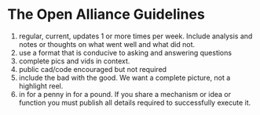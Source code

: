 # The Open Alliance Guidelines
1) regular, current, updates 1 or more times per week. Include analysis and notes or thoughts on what went well and what did not.
2) use a format that is conducive to asking and answering questions
3) complete pics and vids in context.
4) public cad/code encouraged but not required
5) include the bad with the good. We want a complete picture, not a highlight reel.
6) in for a penny in for a pound. If you share a mechanism or idea or function you must publish all details required to successfully execute it.
